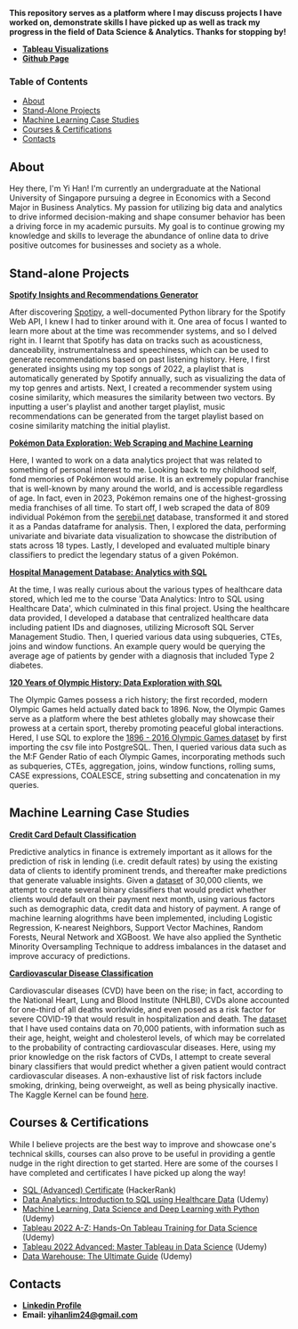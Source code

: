 **This repository serves as a platform where I may discuss projects I have worked on, demonstrate skills I have picked up as well as track my progress in the field of Data Science & Analytics. Thanks for stopping by!**

- **[Tableau Visualizations](https://public.tableau.com/app/profile/lim.yi.han)**
- **[Github Page](https://github.com/Yihan2407/Yihan2407.github.io)**

### Table of Contents
- [About](#about)
- [Stand-Alone Projects](#stand-alone-projects)
- [Machine Learning Case Studies](#machine-learning-case-studies)
- [Courses & Certifications](#courses---certifications)
- [Contacts](#contacts)

## About

Hey there, I'm Yi Han!  I'm currently an undergraduate at the National University of Singapore pursuing a degree in Economics with a Second Major in Business Analytics. My passion for utilizing big data and analytics to drive informed decision-making and shape consumer behavior has been a driving force in my academic pursuits. My goal is to continue growing my knowledge and skills to leverage the abundance of online data to drive positive outcomes for businesses and society as a whole.


## Stand-alone Projects

**[Spotify Insights and Recommendations Generator](https://github.com/Yihan2407/Spotify-Insights-and-Recommendations)**

After discovering [Spotipy](https://spotipy.readthedocs.io/en/2.22.1/), a well-documented Python library for the Spotify Web API, I knew I had to tinker around with it. One area of focus I wanted to learn more about at the time was recommender systems, and so I delved right in. I learnt that Spotify has data on tracks such as acousticness, danceability, instrumentalness and speechiness, which can be used to generate recommendations based on past listening history. Here, I first generated insights using my top songs of 2022, a playlist that is automatically generated by Spotify annually, such as visualizing the data of my top genres and artists. Next, I created a recommender system using cosine similarity, which measures the similarity between two vectors. By inputting a user's playlist and another target playlist, music recommendations can be generated from the target playlist based on cosine similarity matching the initial playlist.


**[Pokémon Data Exploration: Web Scraping and Machine Learning](https://github.com/Yihan2407/pokemon_analytics)**

Here, I wanted to work on a data analytics project that was related to something of personal interest to me. Looking back to my childhood self, fond memories of Pokémon would arise. It is an extremely popular franchise that is well-known by many around the world, and is accessible regardless of age. In fact, even in 2023, Pokémon remains one of the highest-grossing media franchises of all time. To start off, I web scraped the data of 809 individual Pokémon from the [serebii.net](https://serebii.net/) database, transformed it and stored it as a Pandas dataframe for analysis. Then, I explored the data, performing univariate and bivariate data visualization to showcase the distribution of stats across 18 types. Lastly, I developed and evaluated multiple binary classifiers to predict the legendary status of a given Pokémon.


**[Hospital Management Database: Analytics with SQL](https://github.com/Yihan2407/healthcare-data-analytics)**

At the time, I was really curious about the various types of healthcare data stored, which led me to the course 'Data Analytics: Intro to SQL using Healthcare Data', which culminated in this final project. Using the healthcare data provided, I developed a database that centralized healthcare data including patient IDs and diagnoses, utilizing Microsoft SQL Server Management Studio. Then, I queried various data using subqueries, CTEs, joins and window functions. An example query would be querying the average age of patients by gender with a diagnosis that included Type 2 diabetes.

**[120 Years of Olympic History: Data Exploration with SQL](https://github.com/Yihan2407/olympic_games_analytics/blob/main/olympic_games_analysis.sql)**

The Olympic Games possess a rich history; the first recorded, modern Olympic Games held actually dated back to 1896. Now, the Olympic Games serve as a platform where the best athletes globally may showcase their prowess at a certain sport, thereby promoting peaceful global interactions. Hered, I use SQL to explore the [1896 - 2016 Olympic Games dataset](https://www.kaggle.com/datasets/heesoo37/120-years-of-olympic-history-athletes-and-results) by first importing the csv file into PostgreSQL. Then, I queried various data such as the M:F Gender Ratio of each Olympic Games, incorporating methods such as subqueries, CTEs, aggregation, joins, window functions, rolling sums, CASE expressions, COALESCE, string subsetting and concatenation in my queries.

## Machine Learning Case Studies

**[Credit Card Default Classification](https://github.com/Yihan2407/credit-default-analytics)**

Predictive analytics in finance is extremely important as it allows for the prediction of risk in lending (i.e. credit default rates) by using the existing data of clients to identify prominent trends, and thereafter make predictions that generate valuable insights. Given a [dataset](https://www.kaggle.com/datasets/uciml/default-of-credit-card-clients-dataset) of 30,000 clients, we attempt to create several binary classifiers that would predict whether clients would default on their payment next month, using various factors such as demographic data, credit data and history of payment. A range of machine learning alogrithms have been implemented, including Logistic Regression, K-nearest Neighbors, Support Vector Machines, Random Forests, Neural Network and XGBoost. We have also applied the Synthetic Minority Oversampling Technique to address imbalances in the dataset and improve accuracy of predictions.

**[Cardiovascular Disease Classification](https://github.com/Yihan2407/cardiovascular_diseases_ml_project)**

Cardiovascular diseases (CVD) have been on the rise; in fact, according to the National Heart, Lung and Blood Institute (NHLBI), CVDs alone accounted for one-third of all deaths worldwide, and even posed as a risk factor for severe COVID-19 that would result in hospitalization and death. The [dataset](https://www.kaggle.com/datasets/sulianova/cardiovascular-disease-dataset) that I have used contains data on 70,000 patients, with information such as their age, height, weight and cholesterol levels, of which may be correlated to the probability of contracting cardiovascular diseases.  Here, using my prior knowledge on the risk factors of CVDs, I attempt to create several binary classifiers that would predict whether a given patient would contract cardiovascular diseases. A non-exhaustive list of risk factors include smoking, drinking, being overweight, as well as being physically inactive. The Kaggle Kernel can be found [here](https://www.kaggle.com/code/limyihan/cardiovascular-diseases-eda-and-ml-classification).


## Courses & Certifications

While I believe projects are the best way to improve and showcase one's technical skills, courses can also prove to be useful in providing a gentle nudge in the right direction to get started. Here are some of the courses I have completed and certificates I have picked up along the way!

- [SQL (Advanced) Certificate](https://www.hackerrank.com/certificates/fc15f91976e6) (HackerRank)
- [Data Analytics: Introduction to SQL using Healthcare Data](https://www.udemy.com/certificate/UC-b1e7b876-fa42-4d75-95a7-944bc8dc923a/) (Udemy)
- [Machine Learning, Data Science and Deep Learning with Python](https://www.udemy.com/certificate/UC-3e943c34-bde9-4b28-8e11-0116271a7f60/) (Udemy)
- [Tableau 2022 A-Z: Hands-On Tableau Training for Data Science](https://www.udemy.com/certificate/UC-85120abd-34b2-48ff-87c0-f0ec1782ea7c/) (Udemy)
- [Tableau 2022 Advanced: Master Tableau in Data Science](https://www.udemy.com/certificate/UC-2828ed7d-431f-48e1-8545-6ebd87e72cf5/) (Udemy)
- [Data Warehouse: The Ultimate Guide](https://www.udemy.com/certificate/UC-d3a1c4af-eba5-4925-a10e-738e2d0b06e1/) (Udemy)

## Contacts

- **[Linkedin Profile](https://www.linkedin.com/in/lim-yi-han/)**
- **Email: yihanlim24@gmail.com** 
